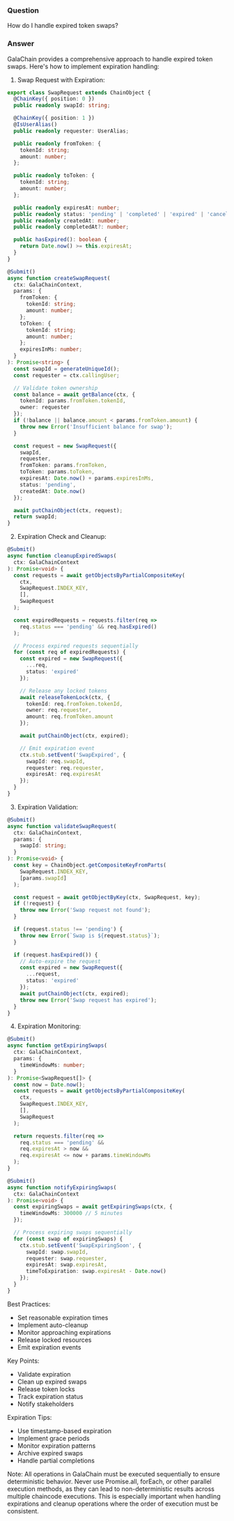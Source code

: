 ### Question


How do I handle expired token swaps?


### Answer


GalaChain provides a comprehensive approach to handle expired token swaps. Here's how to implement expiration handling:

1. Swap Request with Expiration:
```typescript
export class SwapRequest extends ChainObject {
  @ChainKey({ position: 0 })
  public readonly swapId: string;

  @ChainKey({ position: 1 })
  @IsUserAlias()
  public readonly requester: UserAlias;

  public readonly fromToken: {
    tokenId: string;
    amount: number;
  };

  public readonly toToken: {
    tokenId: string;
    amount: number;
  };

  public readonly expiresAt: number;
  public readonly status: 'pending' | 'completed' | 'expired' | 'cancelled';
  public readonly createdAt: number;
  public readonly completedAt?: number;

  public hasExpired(): boolean {
    return Date.now() >= this.expiresAt;
  }
}

@Submit()
async function createSwapRequest(
  ctx: GalaChainContext,
  params: {
    fromToken: {
      tokenId: string;
      amount: number;
    };
    toToken: {
      tokenId: string;
      amount: number;
    };
    expiresInMs: number;
  }
): Promise<string> {
  const swapId = generateUniqueId();
  const requester = ctx.callingUser;

  // Validate token ownership
  const balance = await getBalance(ctx, {
    tokenId: params.fromToken.tokenId,
    owner: requester
  });
  if (!balance || balance.amount < params.fromToken.amount) {
    throw new Error('Insufficient balance for swap');
  }

  const request = new SwapRequest({
    swapId,
    requester,
    fromToken: params.fromToken,
    toToken: params.toToken,
    expiresAt: Date.now() + params.expiresInMs,
    status: 'pending',
    createdAt: Date.now()
  });

  await putChainObject(ctx, request);
  return swapId;
}
```

2. Expiration Check and Cleanup:
```typescript
@Submit()
async function cleanupExpiredSwaps(
  ctx: GalaChainContext
): Promise<void> {
  const requests = await getObjectsByPartialCompositeKey(
    ctx,
    SwapRequest.INDEX_KEY,
    [],
    SwapRequest
  );

  const expiredRequests = requests.filter(req => 
    req.status === 'pending' && req.hasExpired()
  );

  // Process expired requests sequentially
  for (const req of expiredRequests) {
    const expired = new SwapRequest({
      ...req,
      status: 'expired'
    });

    // Release any locked tokens
    await releaseTokenLock(ctx, {
      tokenId: req.fromToken.tokenId,
      owner: req.requester,
      amount: req.fromToken.amount
    });

    await putChainObject(ctx, expired);

    // Emit expiration event
    ctx.stub.setEvent('SwapExpired', {
      swapId: req.swapId,
      requester: req.requester,
      expiresAt: req.expiresAt
    });
  }
}
```

3. Expiration Validation:
```typescript
@Submit()
async function validateSwapRequest(
  ctx: GalaChainContext,
  params: {
    swapId: string;
  }
): Promise<void> {
  const key = ChainObject.getCompositeKeyFromParts(
    SwapRequest.INDEX_KEY,
    [params.swapId]
  );

  const request = await getObjectByKey(ctx, SwapRequest, key);
  if (!request) {
    throw new Error('Swap request not found');
  }

  if (request.status !== 'pending') {
    throw new Error(`Swap is ${request.status}`);
  }

  if (request.hasExpired()) {
    // Auto-expire the request
    const expired = new SwapRequest({
      ...request,
      status: 'expired'
    });
    await putChainObject(ctx, expired);
    throw new Error('Swap request has expired');
  }
}
```

4. Expiration Monitoring:
```typescript
@Submit()
async function getExpiringSwaps(
  ctx: GalaChainContext,
  params: {
    timeWindowMs: number;
  }
): Promise<SwapRequest[]> {
  const now = Date.now();
  const requests = await getObjectsByPartialCompositeKey(
    ctx,
    SwapRequest.INDEX_KEY,
    [],
    SwapRequest
  );

  return requests.filter(req => 
    req.status === 'pending' &&
    req.expiresAt > now &&
    req.expiresAt <= now + params.timeWindowMs
  );
}

@Submit()
async function notifyExpiringSwaps(
  ctx: GalaChainContext
): Promise<void> {
  const expiringSwaps = await getExpiringSwaps(ctx, {
    timeWindowMs: 300000 // 5 minutes
  });

  // Process expiring swaps sequentially
  for (const swap of expiringSwaps) {
    ctx.stub.setEvent('SwapExpiringSoon', {
      swapId: swap.swapId,
      requester: swap.requester,
      expiresAt: swap.expiresAt,
      timeToExpiration: swap.expiresAt - Date.now()
    });
  }
}
```

Best Practices:
- Set reasonable expiration times
- Implement auto-cleanup
- Monitor approaching expirations
- Release locked resources
- Emit expiration events

Key Points:
- Validate expiration
- Clean up expired swaps
- Release token locks
- Track expiration status
- Notify stakeholders

Expiration Tips:
- Use timestamp-based expiration
- Implement grace periods
- Monitor expiration patterns
- Archive expired swaps
- Handle partial completions

Note: All operations in GalaChain must be executed sequentially to ensure deterministic behavior. Never use Promise.all, forEach, or other parallel execution methods, as they can lead to non-deterministic results across multiple chaincode executions. This is especially important when handling expirations and cleanup operations where the order of execution must be consistent.